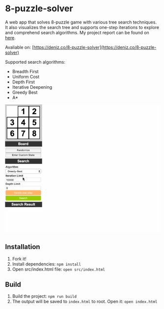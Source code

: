 # 8-puzzle-solver

A web app that solves 8-puzzle game with various tree
search techniques. It also visualizes the search tree and supports one-step iterations to explore and comprehend search algorithms. My project report can be found on [here](https://drive.google.com/file/d/0B0RFeAd0sIc6clZleGRlc2VQNmM/view?usp=sharing).

Avaliable on: [https://deniz.co/8-puzzle-solver](https://deniz.co/8-puzzle-solver)

Supported search algorithms:
- Breadth First
- Uniform Cost
- Depth First
- Iterative Deepening
- Greedy Best
- A*

[![Demo of 8-puzzle-solver](./demo.gif)](https://deniz.co/8-puzzle-solver)

## Installation

1. Fork it!
2. Install dependencies: `npm install`
3. Open src/index.html file: `open src/index.html`

## Build

1. Build the project: `npm run build`
2. The output will be saved to `index.html` to root. Open it: `open index.html`
